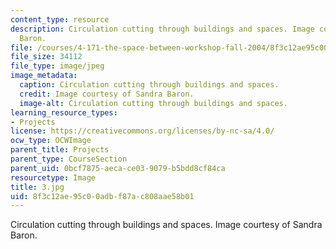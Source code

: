 ```yaml
---
content_type: resource
description: Circulation cutting through buildings and spaces. Image courtesy of Sandra
  Baron.
file: /courses/4-171-the-space-between-workshop-fall-2004/8f3c12ae95c00adbf87ac808aae58b01_3.jpg
file_size: 34112
file_type: image/jpeg
image_metadata:
  caption: Circulation cutting through buildings and spaces.
  credit: Image courtesy of Sandra Baron.
  image-alt: Circulation cutting through buildings and spaces.
learning_resource_types:
- Projects
license: https://creativecommons.org/licenses/by-nc-sa/4.0/
ocw_type: OCWImage
parent_title: Projects
parent_type: CourseSection
parent_uid: 0bcf7875-aeca-ce03-9079-b5bdd8cf84ca
resourcetype: Image
title: 3.jpg
uid: 8f3c12ae-95c0-0adb-f87a-c808aae58b01
---
```

Circulation cutting through buildings and spaces. Image courtesy of Sandra Baron.